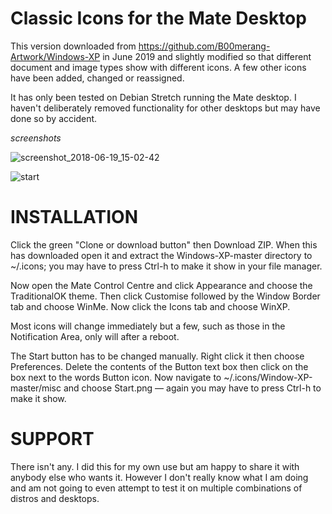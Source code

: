 # Classic Icons for the Mate Desktop
  

This version downloaded from https://github.com/B00merang-Artwork/Windows-XP in June 2019 and slightly modified so that different document and image types show with different icons.  A few other icons have been added, changed or reassigned. 

It has only been tested on Debian Stretch running the Mate desktop.  I haven't deliberately removed functionality for other desktops but may have done so by accident.

*screenshots*

![screenshot_2018-06-19_15-02-42](https://github.com/ThePillenwerfer/Windows-XP/blob/master/Misc/Screenshot%20at%202019-06-16%2015-13-04.png)

![start](https://github.com/ThePillenwerfer/Windows-XP/blob/master/Misc/menu.png)



# INSTALLATION

Click the green "Clone or download button" then Download ZIP.  When this has downloaded open it and extract the Windows-XP-master directory to ~/.icons; you may have to press Ctrl-h to make it show in your file manager.

Now open the Mate Control Centre and click Appearance and choose the TraditionalOK theme.  Then click Customise followed by the Window Border tab and choose WinMe.  Now click the Icons tab and choose WinXP.

Most icons will change immediately but a few, such as those in the Notification Area, only will after a reboot.

The Start button has to be changed manually.  Right click it then choose Preferences.  Delete the contents of the Button text box then click on the box next to the words Button icon.  Now navigate to ~/.icons/Window-XP-master/misc and choose Start.png — again you may have to press Ctrl-h to make it show.


# SUPPORT

There isn't any.  I did this for my own use but am happy to share it with anybody else who wants it.  However I don't really know what I am doing and am not going to even attempt to test it on multiple combinations of distros and desktops.

